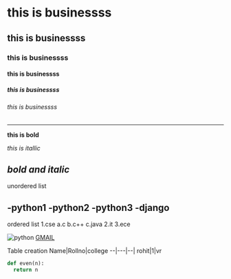 # this is businessss
## this is businessss
### this is businessss
#### this is businessss
##### this is businessss
###### this is businessss
--------------------------------------------------
**this is bold**


*this is itallic*


***bold and italic***
---------------------------------------------------

unordered list

-python1
  -python2
    -python3
-django
----------------------------------------------------
ordered list
1.cse
 a.c
 b.c++
 c.java
2.it
3.ece


![python](https://upload.wikimedia.org/wikipedia/commons/thumb/0/0a/Python.svg/1200px-Python.svg.png)
[GMAIL](https://www.gmail.com)

Table creation
Name|Rollno|college
--|---|--|
rohit|1|vr

```python
def even(n):
  return n
  
```
